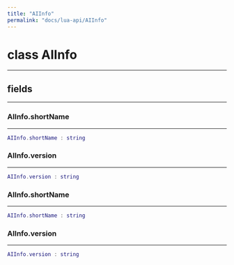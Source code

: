 ```yaml
---
title: "AIInfo"
permalink: "docs/lua-api/AIInfo"
---
```

# class AIInfo











---



## fields
---

### AIInfo.shortName
---
```lua
AIInfo.shortName : string
```










### AIInfo.version
---
```lua
AIInfo.version : string
```










### AIInfo.shortName
---
```lua
AIInfo.shortName : string
```










### AIInfo.version
---
```lua
AIInfo.version : string
```











